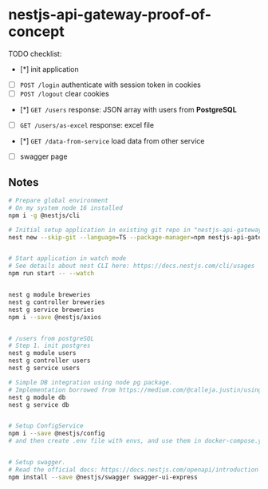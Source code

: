 # nestjs-api-gateway-proof-of-concept

TODO checklist:

-   [*] init application
-   [ ] `POST /login` authenticate with session token in cookies
-   [ ] `POST /logout` clear cookies
-   [*] `GET /users` response: JSON array with users from **PostgreSQL**
-   [ ] `GET /users/as-excel` response: excel file
-   [*] `GET /data-from-service` load data from other service
-   [ ] swagger page

## Notes

```bash
# Prepare global environment
# On my system node 16 installed
npm i -g @nestjs/cli

# Initial setup application in existing git repo in "nestjs-api-gateway-proof-of-concept" folder
nest new --skip-git --language=TS --package-manager=npm nestjs-api-gateway-proof-of-concept


# Start application in watch mode
# See details about nest CLI here: https://docs.nestjs.com/cli/usages
npm run start -- --watch


nest g module breweries
nest g controller breweries
nest g service breweries
npm i --save @nestjs/axios


# /users from postgreSQL
# Step 1. init postgres
nest g module users
nest g controller users
nest g service users

# Simple DB integration using node pg package.
# Implementation borrowed from https://medium.com/@calleja.justin/using-plain-pg-with-nest-js-617ec32ec2c4
nest g module db
nest g service db


# Setup ConfigService
npm i --save @nestjs/config
# and then create .env file with envs, and use them in docker-compose.yml and ConfigService in nestjs app


# Setup swagger.
# Read the official docs: https://docs.nestjs.com/openapi/introduction
npm install --save @nestjs/swagger swagger-ui-express
```
